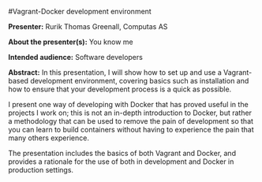 #Vagrant-Docker development environment 

__Presenter:__ Rurik Thomas Greenall, Computas AS

__About the presenter(s):__ You know me

__Intended audience:__ Software developers

__Abstract:__ In this presentation, I will show how to set up and use a Vagrant-based development environment, covering basics such as installation and how to ensure that your development process is a quick as possible.

I present one way of developing with Docker that has proved useful in the projects I work on; this is not an in-depth introduction to Docker, but rather a methodology that can be used to remove the pain of development so that you can learn to build containers without having to experience the pain that many others experience.

The presentation includes the basics of both Vagrant and Docker, and provides a rationale for the use of both in development and Docker in production settings.